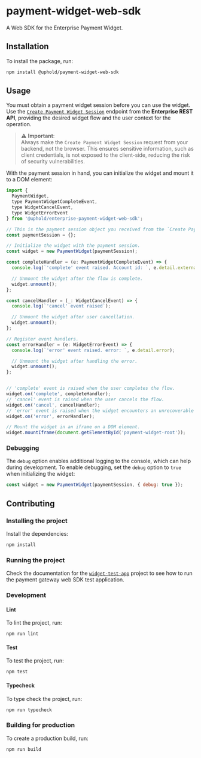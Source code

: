 # payment-widget-web-sdk

A Web SDK for the Enterprise Payment Widget.

## Installation

To install the package, run:

```bash
npm install @uphold/payment-widget-web-sdk
```

## Usage

You must obtain a payment widget session before you can use the widget. Use the [`Create Payment Widget Session`](https://developer.uphold.com/rest-apis/widgets-api/payment/create-session) endpoint from the **Enterprise REST API**, providing the desired widget flow and the user context for the operation.

> ⚠️ **Important**:  
> Always make the `Create Payment Widget Session` request from your backend, not the browser. This ensures sensitive information, such as client credentials, is not exposed to the client-side, reducing the risk of security vulnerabilities.

With the payment session in hand, you can initialize the widget and mount it to a DOM element:

```javascript
import {
  PaymentWidget,
  type PaymentWidgetCompleteEvent,
  type WidgetCancelEvent,
  type WidgetErrorEvent
} from '@uphold/enterprise-payment-widget-web-sdk';

// This is the payment session object you received from the `Create Payment Widget Session`.
const paymentSession = {};

// Initialize the widget with the payment session.
const widget = new PaymentWidget(paymentSession);

const completeHandler = (e: PaymentWidgetCompleteEvent) => {
  console.log(`'complete' event raised. Account id: `, e.detail.externalAccountId);

  // Unmount the widget after the flow is complete.
  widget.unmount();
};

const cancelHandler = (_: WidgetCancelEvent) => {
  console.log(`'cancel' event raised`);

  // Unmount the widget after user cancellation.
  widget.unmount();
};

// Register event handlers.
const errorHandler = (e: WidgetErrorEvent) => {
  console.log(`'error' event raised. error: `, e.detail.error);

  // Unmount the widget after handling the error.
  widget.unmount();
};


// 'complete' event is raised when the user completes the flow.
widget.on('complete', completeHandler);
// 'cancel' event is raised when the user cancels the flow.
widget.on('cancel', cancelHandler);
// 'error' event is raised when the widget encounters an unrecoverable error.
widget.on('error', errorHandler);

// Mount the widget in an iframe on a DOM element.
widget.mountIframe(document.getElementById('payment-widget-root'));
```

### Debugging

The `debug` option enables additional logging to the console, which can help during development. To enable debugging, set the `debug` option to `true` when initializing the widget:

```javascript
const widget = new PaymentWidget(paymentSession, { debug: true });
```

## Contributing

### Installing the project

Install the dependencies:

```bash
npm install
```

### Running the project

Check the documentation for the [`widget-test-app`](../../projects/widget-test-app/README.md) project to see how to run the payment gateway web SDK test application.

### Development

#### Lint

To lint the project, run:

```sh
npm run lint
```

#### Test

To test the project, run:

```sh
npm test
```

#### Typecheck

To type check the project, run:

```sh
npm run typecheck
```

### Building for production

To create a production build, run:

```sh
npm run build
```
